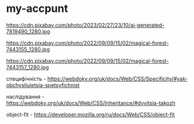 # my-accpunt

https://cdn.pixabay.com/photo/2023/02/27/23/10/ai-generated-7819490_1280.jpg

https://cdn.pixabay.com/photo/2022/09/09/15/02/magical-forest-7443155_1280.jpg

https://cdn.pixabay.com/photo/2022/09/09/15/02/magical-forest-7443157_1280.jpg

специфічність - https://webdoky.org/uk/docs/Web/CSS/Specificity/#yak-obchysliuietsia-spetsyfichnist

наслідування - https://webdoky.org/uk/docs/Web/CSS/Inheritance/#dyvitsia-takozh

object-fit - https://developer.mozilla.org/ru/docs/Web/CSS/object-fit
